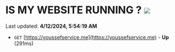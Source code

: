 # IS MY WEBSITE RUNNING ? [![](https://img.shields.io/static/v1?label=Sponsor&message=%E2%9D%A4&logo=GitHub&color=%23fe8e86)](https://github.com/sponsors/<username>)

Last updated: **4/12/2024, 5:54:19 AM**

- `GET` [https://youssefservice.me](https://youssefservice.me) - **Up** (291ms)
